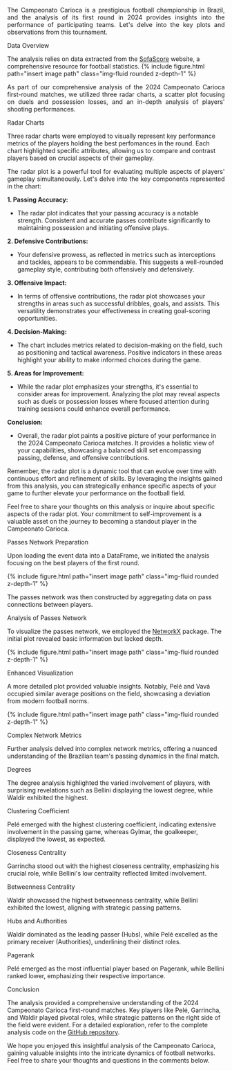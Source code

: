 <p align="justify">
The Campeonato Carioca is a prestigious football championship in Brazil, and the analysis of its first round in 2024 provides insights into the performance of participating teams. Let's delve into the key plots and observations from this tournament.

Data Overview

The analysis relies on data extracted from the <a href="https://www.sofascore.com/tournament/football/brazil/carioca/92" target="_blank">SofaScore</a> website, a comprehensive resource for football statistics.
{% include figure.html path="insert image path" class="img-fluid rounded z-depth-1" %}

<p align="justify">
As part of our comprehensive analysis of the 2024 Campeonato Carioca first-round matches, we utilized three radar charts, a scatter plot focusing on duels and possession losses, and an in-depth analysis of players' shooting performances.

Radar Charts

Three radar charts were employed to visually represent key performance metrics of the players holding the best perfomances in the round. Each chart highlighted specific attributes, allowing us to compare and contrast players based on crucial aspects of their gameplay.

<p align="justify">
The radar plot is a powerful tool for evaluating multiple aspects of players' gameplay simultaneously. Let's delve into the key components represented in the chart:

**1. Passing Accuracy:**
   - The radar plot indicates that your passing accuracy is a notable strength. Consistent and accurate passes contribute significantly to maintaining possession and initiating offensive plays.

**2. Defensive Contributions:**
   - Your defensive prowess, as reflected in metrics such as interceptions and tackles, appears to be commendable. This suggests a well-rounded gameplay style, contributing both offensively and defensively.

**3. Offensive Impact:**
   - In terms of offensive contributions, the radar plot showcases your strengths in areas such as successful dribbles, goals, and assists. This versatility demonstrates your effectiveness in creating goal-scoring opportunities.

**4. Decision-Making:**
   - The chart includes metrics related to decision-making on the field, such as positioning and tactical awareness. Positive indicators in these areas highlight your ability to make informed choices during the game.

**5. Areas for Improvement:**
   - While the radar plot emphasizes your strengths, it's essential to consider areas for improvement. Analyzing the plot may reveal aspects such as duels or possession losses where focused attention during training sessions could enhance overall performance.

**Conclusion:**
   - Overall, the radar plot paints a positive picture of your performance in the 2024 Campeonato Carioca matches. It provides a holistic view of your capabilities, showcasing a balanced skill set encompassing passing, defense, and offensive contributions.

Remember, the radar plot is a dynamic tool that can evolve over time with continuous effort and refinement of skills. By leveraging the insights gained from this analysis, you can strategically enhance specific aspects of your game to further elevate your performance on the football field.

Feel free to share your thoughts on this analysis or inquire about specific aspects of the radar plot. Your commitment to self-improvement is a valuable asset on the journey to becoming a standout player in the Campeonato Carioca.
</p>




Passes Network Preparation

Upon loading the event data into a DataFrame, we initiated the analysis focusing on the best players of the first round. 

{% include figure.html path="insert image path" class="img-fluid rounded z-depth-1" %}

The passes network was then constructed by aggregating data on pass connections between players.

Analysis of Passes Network

To visualize the passes network, we employed the <a href="https://networkx.org/" target="_blank">NetworkX</a> package. The initial plot revealed basic information but lacked depth.

{% include figure.html path="insert image path" class="img-fluid rounded z-depth-1" %}

Enhanced Visualization

A more detailed plot provided valuable insights. Notably, Pelé and Vavá occupied similar average positions on the field, showcasing a deviation from modern football norms.

{% include figure.html path="insert image path" class="img-fluid rounded z-depth-1" %}

Complex Network Metrics

Further analysis delved into complex network metrics, offering a nuanced understanding of the Brazilian team's passing dynamics in the final match.

Degrees

The degree analysis highlighted the varied involvement of players, with surprising revelations such as Bellini displaying the lowest degree, while Waldir exhibited the highest.

Clustering Coefficient

Pelé emerged with the highest clustering coefficient, indicating extensive involvement in the passing game, whereas Gylmar, the goalkeeper, displayed the lowest, as expected.

Closeness Centrality

Garrincha stood out with the highest closeness centrality, emphasizing his crucial role, while Bellini's low centrality reflected limited involvement.

Betweenness Centrality

Waldir showcased the highest betweenness centrality, while Bellini exhibited the lowest, aligning with strategic passing patterns.

Hubs and Authorities

Waldir dominated as the leading passer (Hubs), while Pelé excelled as the primary receiver (Authorities), underlining their distinct roles.

Pagerank

Pelé emerged as the most influential player based on Pagerank, while Bellini ranked lower, emphasizing their respective importance.

Conclusion

The analysis provided a comprehensive understanding of the 2024 Campeonato Carioca first-round matches. Key players like Pelé, Garrincha, and Waldir played pivotal roles, while strategic patterns on the right side of the field were evident. For a detailed exploration, refer to the complete analysis code on the <a href="insert GitHub link">GitHub repository</a>.

We hope you enjoyed this insightful analysis of the Campeonato Carioca, gaining valuable insights into the intricate dynamics of football networks. Feel free to share your thoughts and questions in the comments below.
</p>
